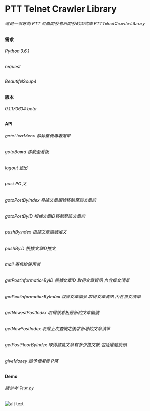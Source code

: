 # PTT Telnet Crawler Library

###### 這是一個專為 PTT 爬蟲開發者所開發的函式庫 PTTTelnetCrawlerLibrary

#### 需求

###### Python 3.6.1

###### request

###### BeautifulSoup4

#### 版本

###### 0.1.170604 beta

#### API

###### gotoUserMenu 移動至使用者選單    
###### gotoBoard 移動至看板
###### logout 登出
###### post PO 文
###### gotoPostByIndex 根據文章編號移動至該文章前
###### gotoPostByID 根據文章ID移動至該文章前
###### pushByIndex 根據文章編號推文
###### pushByID 根據文章ID推文
###### mail 寄信給使用者
###### getPostInformationByID 根據文章ID 取得文章資訊 內含推文清單
###### getPostInformationByIndex 根據文章編號 取得文章資訊 內含推文清單
###### getNewestPostIndex 取得該看板最新的文章編號
###### getNewPostIndex 取得上次查詢之後才新增的文章清單
###### getPostFloorByIndex 取得該篇文章有多少推文數 包括推噓箭頭
###### giveMoney 給予使用者 P幣
#### Demo   
###### 請參考 Test.py

![alt text](http://i.imgur.com/ErCRUk1.png)
